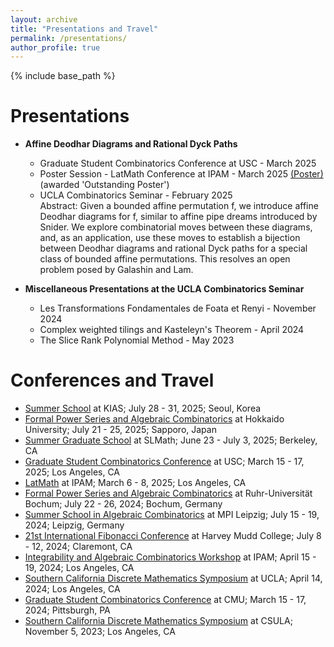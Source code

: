 ```yaml
---
layout: archive
title: "Presentations and Travel"
permalink: /presentations/
author_profile: true
---
```


{% include base_path %}

Presentations
======
* **Affine Deodhar Diagrams and Rational Dyck Paths**
    * Graduate Student Combinatorics Conference at USC - March 2025
    * Poster Session - LatMath Conference at IPAM - March 2025 [(Poster)](http://thomasmartinez0.github.io/files/LatMathPoster.pdf) (awarded 'Outstanding Poster')
    * UCLA Combinatorics Seminar - February 2025\
    Abstract: Given a bounded affine permutation f, we introduce affine Deodhar diagrams for f, similar to affine pipe dreams introduced by Snider. We explore combinatorial moves between these diagrams, and, as an application, use these moves to establish a bijection between Deodhar diagrams and rational Dyck paths for a special class of bounded affine permutations. This resolves an open problem posed by Galashin and Lam.

* **Miscellaneous Presentations at the UCLA Combinatorics Seminar**
    * Les Transformations Fondamentales de Foata et Renyi - November 2024
    * Complex weighted tilings and Kasteleyn's Theorem - April 2024
    * The Slice Rank Polynomial Method - May 2023

Conferences and Travel
======

* [Summer School](https://sites.google.com/view/ssac2025/home) at KIAS; July 28 - 31, 2025; Seoul, Korea
* [Formal Power Series and Algebraic Combinatorics](https://www.math.sci.hokudai.ac.jp/sympo/fpsac2025/) at Hokkaido University; July 21 - 25, 2025; Sapporo, Japan
* [Summer Graduate School](https://www.slmath.org/summer-schools/1121#overview_summer_graduate_school) at SLMath; June 23 - July 3, 2025; Berkeley, CA
* [Graduate Student Combinatorics Conference](https://sites.google.com/usc.edu/gscc-2025/home) at USC; March 15 - 17, 2025; Los Angeles, CA
* [LatMath](https://www.ipam.ucla.edu/programs/special-events-and-conferences/latmath-2025/) at IPAM; March 6 - 8, 2025; Los Angeles, CA
* [Formal Power Series and Algebraic Combinatorics](https://fpsac2024.rub.de/) at Ruhr-Universität Bochum; July 22 - 26, 2024; Bochum, Germany
* [Summer School in Algebraic Combinatorics](https://www.mis.mpg.de/events/series/summer-school-in-algebraic-combinatorics) at MPI Leipzig; July 15 - 19, 2024; Leipzig, Germany
* [21st International Fibonacci Conference](https://21stinternationalfibonacciconference.wordpress.com/) at Harvey Mudd College; July 8 - 12, 2024; Claremont, CA
* [Integrability and Algebraic Combinatorics Workshop](https://www.ipam.ucla.edu/programs/workshops/workshop-ii-integrability-and-algebraic-combinatorics/) at IPAM; April 15 - 19, 2024; Los Angeles, CA
* [Southern California Discrete Mathematics Symposium](https://sites.google.com/view/socaldm2024/home) at UCLA; April 14, 2024; Los Angeles, CA
* [Graduate Student Combinatorics Conference](https://sites.google.com/view/gscc2024) at CMU; March 15 - 17, 2024; Pittsburgh, PA
* [Southern California Discrete Mathematics Symposium](https://www.jpswanson.org/socaldm23/index.html) at CSULA; November 5, 2023; Los Angeles, CA